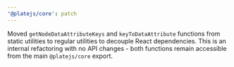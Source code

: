 ```yaml
---
'@platejs/core': patch
---
```


Moved `getNodeDataAttributeKeys` and `keyToDataAttribute` functions from static utilities to regular utilities to decouple React dependencies. This is an internal refactoring with no API changes - both functions remain accessible from the main `@platejs/core` export.